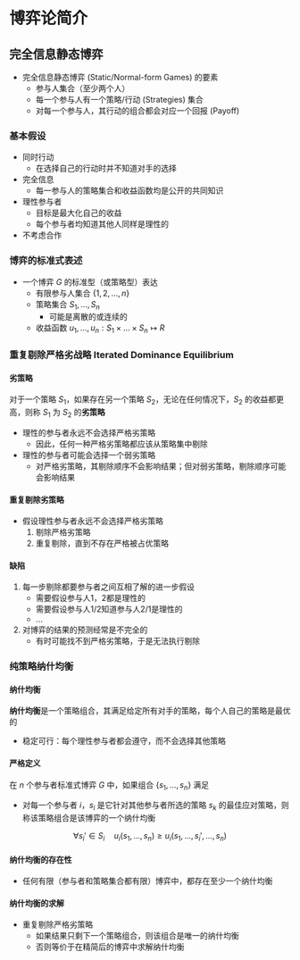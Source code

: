 # 博弈论简介

## 完全信息静态博弈

- 完全信息静态博弈 (Static/Normal-form Games) 的要素
  - 参与人集合（至少两个人）
  - 每一个参与人有一个策略/行动 (Strategies) 集合
  - 对每一个参与人，其行动的组合都会对应一个回报 (Payoff)

### 基本假设

- 同时行动
  - 在选择自己的行动时并不知道对手的选择
- 完全信息
  - 每一参与人的策略集合和收益函数均是公开的共同知识
- 理性参与者
  - 目标是最大化自己的收益
  - 每个参与者均知道其他人同样是理性的
- 不考虑合作

### 博弈的标准式表述

- 一个博弈 $G$ 的标准型（或策略型）表达
  - 有限参与人集合 $\{1,2,\dots,n\}$
  - 策略集合 $S_1,\dots,S_n$
    - 可能是离散的或连续的
  - 收益函数 $u_1,\dots,u_n: S_1\times\dots\times S_n \mapsto R$

### 重复剔除严格劣战略 Iterated Dominance Equilibrium

#### 劣策略

对于一个策略 $S_1$，如果存在另一个策略 $S_2$，无论在任何情况下，$S_2$ 的收益都更高，则称 $S_1$ 为 $S_2$ 的**劣策略**

- 理性的参与者永远不会选择严格劣策略
  - 因此，任何一种严格劣策略都应该从策略集中剔除
- 理性的参与者可能会选择一个弱劣策略
  - 对严格劣策略，其剔除顺序不会影响结果；但对弱劣策略，剔除顺序可能会影响结果

#### 重复剔除劣策略

- 假设理性参与者永远不会选择严格劣策略
  1. 剔除严格劣策略
  2. 重复剔除，直到不存在严格被占优策略

#### 缺陷

1. 每一步剔除都要参与者之间互相了解的进一步假设
   - 需要假设参与人1，2都是理性的
   - 需要假设参与人1/2知道参与人2/1是理性的
   - ...
2. 对博弈的结果的预测经常是不完全的
   - 有时可能找不到严格劣策略，于是无法执行剔除

### 纯策略纳什均衡

#### 纳什均衡

**纳什均衡**是一个策略组合，其满足给定所有对手的策略，每个人自己的策略是最优的

- 稳定可行：每个理性参与者都会遵守，而不会选择其他策略

#### 严格定义

在 $n$ 个参与者标准式博弈 $G$ 中，如果组合 $\{s_1,\dots,s_n\}$ 满足

- 对每一个参与者 $i$，$s_i$ 是它针对其他参与者所选的策略 $s_k$ 的最佳应对策略，则称该策略组合是该博弈的一个纳什均衡

$$ \forall s_i' \in S_i \quad u_i(s_1,\dots,s_n) \ge u_i(s_1,\dots,s_i',\dots,s_n) $$

#### 纳什均衡的存在性

- 任何有限（参与者和策略集合都有限）博弈中，都存在至少一个纳什均衡

#### 纳什均衡的求解

- 重复剔除严格劣策略
  - 如果结果只剩下一个策略组合，则该组合是唯一的纳什均衡
  - 否则等价于在精简后的博弈中求解纳什均衡
